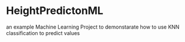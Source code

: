 # HeightPredictonML
an example Machine Learning Project to demonstarate how to use KNN classification to predict values 
